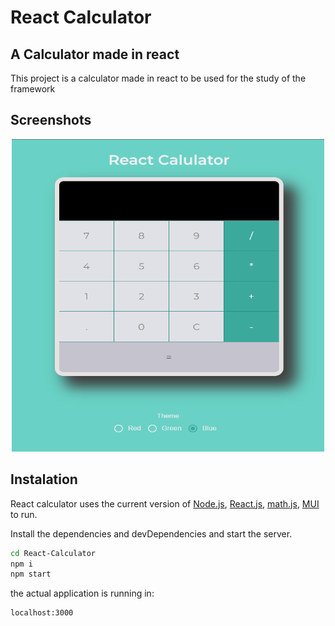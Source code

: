 # React Calculator

## A Calculator made in react

This project is a calculator made in react to be used for the study of the framework

## Screenshots

<div align='center'>
    <img src='https://raw.githubusercontent.com/JokyOFC/React-Calculator/master/screenshots/screenshot.png' width='500' height='500' />
</div>

## Instalation

React calculator uses the current version of [Node.js](https://nodejs.org), [React.js](https://reactjs.org/), [math.js](https://mathjs.org/), [MUI](https://mui.com/pt/) to run.

Install the dependencies and devDependencies and start the server.

```sh
cd React-Calculator
npm i
npm start
```

the actual application is running in:

```
localhost:3000
```
